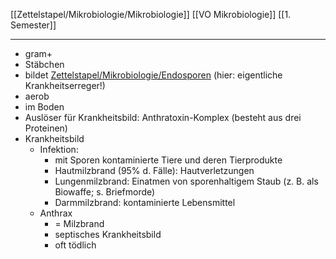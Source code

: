 [[Zettelstapel/Mikrobiologie/Mikrobiologie]] [[VO Mikrobiologie]] [[1. Semester]]

---

- gram+
- Stäbchen
- bildet [Zettelstapel/Mikrobiologie/Endosporen](Zettelstapel/Mikrobiologie/Endosporen.md) (hier: eigentliche Krankheitserreger!)
- aerob
- im Boden
- Auslöser für Krankheitsbild: Anthratoxin-Komplex (besteht aus drei Proteinen)
- Krankheitsbild
	- Infektion:
		- mit Sporen kontaminierte Tiere und deren Tierprodukte
		- Hautmilzbrand (95% d. Fälle): Hautverletzungen
		- Lungenmilzbrand: Einatmen von sporenhaltigem Staub (z. B. als Biowaffe; s. Briefmorde)
		- Darmmilzbrand: kontaminierte Lebensmittel
	- Anthrax
		- = Milzbrand
		- septisches Krankheitsbild
		- oft tödlich
